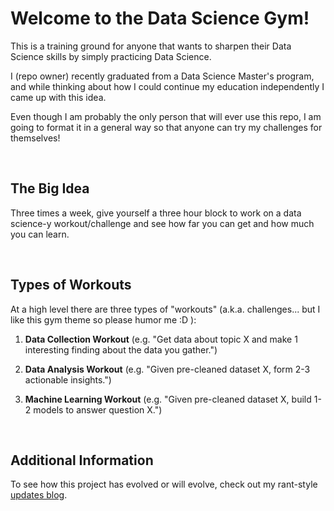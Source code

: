 # Welcome to the Data Science Gym!

This is a training ground for anyone that wants to sharpen their Data Science skills by simply practicing Data Science.

I (repo owner) recently graduated from a Data Science Master's program, and while thinking about how I could continue my education independently I came up with this idea.

Even though I am probably the only person that will ever use this repo, I am going to format it in a general way so that anyone can try my challenges for themselves!

<br>

## The Big Idea

Three times a week, give yourself a three hour block to work on a data science-y workout/challenge and see how far you can get and how much you can learn.

<br>

## Types of Workouts

At a high level there are three types of "workouts" (a.k.a. challenges... but I like this gym theme so please humor me :D ):

1) **Data Collection Workout** (e.g. "Get data about topic X and make 1 interesting finding about the data you gather.")

2) **Data Analysis Workout**  (e.g. "Given pre-cleaned dataset X, form 2-3 actionable insights.")

3) **Machine Learning Workout** (e.g. "Given pre-cleaned dataset X, build 1-2 models to answer question X.")

<br>

## Additional Information

To see how this project has evolved or will evolve, check out my rant-style <a href="https://docs.google.com/document/d/1WqhBQbJTI7LIToUCpqMwFc7u57_tPpteHiPLAAiuALo/edit?usp=sharing">updates blog</a>.
